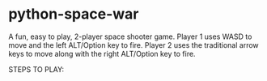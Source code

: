 # python-space-war

A fun, easy to play, 2-player space shooter game. Player 1 uses WASD to move and the left ALT/Option key to fire. Player 2 uses the traditional arrow keys to move along with the right ALT/Option key to fire.

STEPS TO PLAY:
